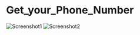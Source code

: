 # Get_your_Phone_Number
![Screenshot1](https://user-images.githubusercontent.com/113836160/208297628-64e9b06f-6c9e-4ba7-b205-5559fb7ab8b8.png)
![Screenshot2](https://user-images.githubusercontent.com/113836160/208297632-6ded4847-d04a-435a-9252-67572d91f2ff.png)
